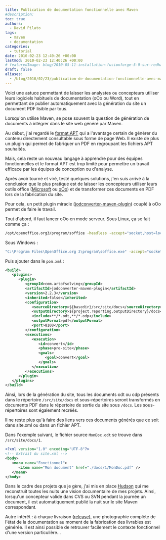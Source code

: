 ```yaml
---
title: Publication de documentation fonctionnelle avec Maven
#description: 
toc: true
authors:
  - David Pilato
tags:
  - maven
  - documentation
categories:
  - tutorial
date: 2010-02-23 12:40:26 +00:00
lastmod: 2010-02-23 12:40:26 +00:00
# featuredImage: blog/2010-05-11-installation-fusionforge-5-0-sur-redhat-5/maforge.png
draft: false
aliases:
  - /blog/2010/02/23/publication-de-documentation-fonctionnelle-avec-maven/
---
```


Voici une astuce permettant de laisser les analystes ou concepteurs utiliser leurs logiciels habituels de documentation (oOo ou Word), tout en permettant de publier automatiquement avec la génération du site un document PDF lisible par tous.

<!--more-->

Lorsqu'on utilise Maven, se pose souvent la question de génération de documents à intégrer dans le site web généré par Maven.

Au début, j'ai regardé le [format APT](http://maven.apache.org/doxia/references/apt-format.html) qui a l'avantage certain de générer du contenu directement consultable sous forme de page Web. Il existe de plus un plugin qui permet de fabriquer un PDF en regroupant les fichiers APT souhaités.

Mais, cela reste un nouveau langage à apprendre pour des équipes fonctionnelles et le format APT est trop limité pour permettre un travail efficace par les équipes de conception ou d'analyse.

Après avoir tourné et viré, testé quelques solutions, j'en suis arrivé à la conclusion que le plus pratique est de laisser les concepteurs utiliser leurs outils office ([Microsoft](http://www.microsoft.com/france/office/) ou [oOo](http://fr.openoffice.org/)) et de transformer ces documents en PDF lors de la fabrication du site.

Pour cela, un petit plugin miracle ([jodconverter-maven-plugin](http://artofsolving.com/opensource/jodconverter/guide)) couplé à oOo permet de faire le travail.

Tout d'abord, il faut lancer oOo en mode serveur. Sous Linux, ça se fait comme ça :

```sh
/opt/openoffice.org3/program/soffice -headless -accept="socket,host=localhost,port=8100;urp;" -nofirststartwizard
```

Sous Windows :

```sh
"C:\Program Files\OpenOffice.org 3\program\soffice.exe" -accept="socket,host=localhost,port=8100;urp;"
```

Puis ajouter dans le `pom.xml` :

```xml
<build>
   <plugins>
      <plugin>
         <groupId>com.artofsolving</groupId>
         <artifactId>jodconverter-maven-plugin</artifactId>
         <version>2.2.3</version>
         <inherited>false</inherited>
         <configuration>
            <sourceDirectory>${basedir}/src/site/docs</sourceDirectory>
            <outputDirectory>${project.reporting.outputDirectory}/docs</outputDirectory>
            <include>**/*.odt,**/*.odp</include>
            <outputFormat>pdf</outputFormat>
            <port>8100</port>
         </configuration>
         <executions>
            <execution>
               <id>convert</id>
               <phase>pre-site</phase>
               <goals>
                  <goal>convert</goal>
               </goals>
            </execution>
         </executions>
      </plugin>
   </plugins>
</build>
```

Ainsi, lors de la génération du site, tous les documents odt ou odp présents dans le répertoire `/src/site/docs` et sous-répertoires seront transformés en documents PDF dans le répertoire de sortie du site sous `/docs`. Les sous-répertoires sont également recréés.

Il ne reste plus qu'à faire des liens vers ces documents générés que ce soit dans site.xml ou dans un fichier APT.

Dans l'exemple suivant, le fichier source `MonDoc.odt` se trouve dans `/src/site/docs/1`.

```xml
<?xml version="1.0" encoding="UTF-8"?>
<!-- Extrait du site.xml -->
<body>
   <menu name="Fonctionnel">
      <item name="Mon document" href="./docs/1/MonDoc.pdf" />
   </menu>
</body>
```

Dans le cadre des projets que je gère, j'ai mis en place [Hudson](http://hudson-ci.org/) qui me reconstruit toutes les nuits une vision documentaire de mes projets. Ainsi, lorsqu'un concepteur valide dans CVS ou SVN pendant la journée un document, il est automatiquement publié la nuit sur le site Maven correspondant.

Autre intérêt : à chaque livraison ([release](http://maven.apache.org/plugins/maven-release-plugin/)), une photographie complète de l'état de la documentation au moment de la fabrication des livrables est générée. Il est ainsi possible de retrouver facilement le contexte fonctionnel d'une version particulière...
